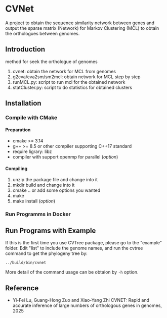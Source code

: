 # CVNet

A project to obtain the sequence similarity network between genes and output the sparse matrix (Network) for Markov Clustering (MCL) to obtain the orthologues between genomes.

## Introduction

method for seek the orthologue of genomes

1. cvnet: obtain the network for MCL from genomes
2. g2cva/cva2sm/sm2mcl: obtain network for MCL step by step
3. runMCL.py: script to run mcl for the obtained network
4. statCluster.py: script to do statistics for obtained clusters

## Installation

### Compile with CMake

#### Preparation

- cmake >= 3.14
- g++ >= 8.5 or other compiler supporting C++17 standard
- require ligrary: libz
- compiler with support openmp for parallel (_option_)

#### Compiling

1. unzip the package file and change into it
2. mkdir build and change into it
3. cmake .. or add some options you wanted
4. make
5. make install (_option_)

### Run Programms in Docker

## Run Programs with Example

If this is the first time you use CVTree package, please go to the
"example" folder. Edit "list" to include the genome names, and run
the cvtree command to get the phylogeny tree by:

    ../build/bin/cvnet

More detail of the command usage can be obtaion by `-h` option.

## Reference

- Yi-Fei Lu, Guang-Hong Zuo and Xiao-Yang Zhi CVNET: Rapid and accurate 
  inference of large numbers of orthologous genes in genomes, 2025
